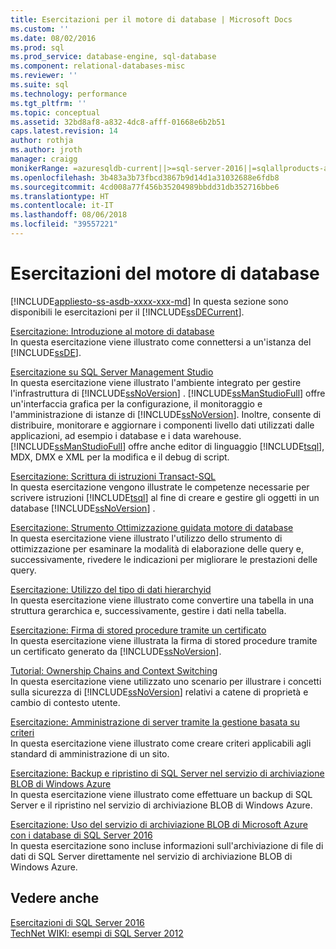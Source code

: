 ```yaml
---
title: Esercitazioni per il motore di database | Microsoft Docs
ms.custom: ''
ms.date: 08/02/2016
ms.prod: sql
ms.prod_service: database-engine, sql-database
ms.component: relational-databases-misc
ms.reviewer: ''
ms.suite: sql
ms.technology: performance
ms.tgt_pltfrm: ''
ms.topic: conceptual
ms.assetid: 32bd8af8-a832-4dc8-afff-01668e6b2b51
caps.latest.revision: 14
author: rothja
ms.author: jroth
manager: craigg
monikerRange: =azuresqldb-current||>=sql-server-2016||=sqlallproducts-allversions||>=sql-server-linux-2017
ms.openlocfilehash: 3b483a3b73fbcd3867b9d14d1a31032688e6fdb8
ms.sourcegitcommit: 4cd008a77f456b35204989bbdd31db352716bbe6
ms.translationtype: HT
ms.contentlocale: it-IT
ms.lasthandoff: 08/06/2018
ms.locfileid: "39557221"
---
```

# <a name="database-engine-tutorials"></a>Esercitazioni del motore di database
[!INCLUDE[appliesto-ss-asdb-xxxx-xxx-md](../includes/appliesto-ss-asdb-xxxx-xxx-md.md)]
In questa sezione sono disponibili le esercitazioni per il [!INCLUDE[ssDECurrent](../includes/ssdecurrent-md.md)].  
  
[Esercitazione: Introduzione al motore di database](../relational-databases/tutorial-getting-started-with-the-database-engine.md)  
In questa esercitazione viene illustrato come connettersi a un'istanza del [!INCLUDE[ssDE](../includes/ssde-md.md)].  
  
[Esercitazione su SQL Server Management Studio](../tools/sql-server-management-studio/tutorial-sql-server-management-studio.md)  
In questa esercitazione viene illustrato l'ambiente integrato per gestire l'infrastruttura di [!INCLUDE[ssNoVersion](../includes/ssnoversion-md.md)] . [!INCLUDE[ssManStudioFull](../includes/ssmanstudiofull-md.md)] offre un'interfaccia grafica per la configurazione, il monitoraggio e l'amministrazione di istanze di [!INCLUDE[ssNoVersion](../includes/ssnoversion-md.md)]. Inoltre, consente di distribuire, monitorare e aggiornare i componenti livello dati utilizzati dalle applicazioni, ad esempio i database e i data warehouse. [!INCLUDE[ssManStudioFull](../includes/ssmanstudiofull-md.md)] offre anche editor di linguaggio [!INCLUDE[tsql](../includes/tsql-md.md)], MDX, DMX e XML per la modifica e il debug di script.  
  
[Esercitazione: Scrittura di istruzioni Transact-SQL](../t-sql/tutorial-writing-transact-sql-statements.md)  
In questa esercitazione vengono illustrate le competenze necessarie per scrivere istruzioni [!INCLUDE[tsql](../includes/tsql-md.md)] al fine di creare e gestire gli oggetti in un database [!INCLUDE[ssNoVersion](../includes/ssnoversion-md.md)] .  
  
[Esercitazione: Strumento Ottimizzazione guidata motore di database](../tools/dta/tutorial-database-engine-tuning-advisor.md)  
In questa esercitazione viene illustrato l'utilizzo dello strumento di ottimizzazione per esaminare la modalità di elaborazione delle query e, successivamente, rivedere le indicazioni per migliorare le prestazioni delle query.  
  
[Esercitazione: Utilizzo del tipo di dati hierarchyid](../relational-databases/tables/tutorial-using-the-hierarchyid-data-type.md)  
In questa esercitazione viene illustrato come convertire una tabella in una struttura gerarchica e, successivamente, gestire i dati nella tabella.  
  
[Esercitazione: Firma di stored procedure tramite un certificato](../relational-databases/tutorial-signing-stored-procedures-with-a-certificate.md)  
In questa esercitazione viene illustrata la firma di stored procedure tramite un certificato generato da [!INCLUDE[ssNoVersion](../includes/ssnoversion-md.md)].  
  
[Tutorial: Ownership Chains and Context Switching](../relational-databases/tutorial-ownership-chains-and-context-switching.md)  
In questa esercitazione viene utilizzato uno scenario per illustrare i concetti sulla sicurezza di [!INCLUDE[ssNoVersion](../includes/ssnoversion-md.md)] relativi a catene di proprietà e cambio di contesto utente.  
  
[Esercitazione: Amministrazione di server tramite la gestione basata su criteri](../relational-databases/policy-based-management/tutorial-administering-servers-by-using-policy-based-management.md)  
In questa esercitazione viene illustrato come creare criteri applicabili agli standard di amministrazione di un sito.  
  
[Esercitazione: Backup e ripristino di SQL Server nel servizio di archiviazione BLOB di Windows Azure](~/relational-databases/tutorial-sql-server-backup-and-restore-to-azure-blob-storage-service.md)  
In questa esercitazione viene illustrato come effettuare un backup di SQL Server e il ripristino nel servizio di archiviazione BLOB di Windows Azure.  
  
[Esercitazione: Uso del servizio di archiviazione BLOB di Microsoft Azure con i database di SQL Server 2016 ](tutorial-use-azure-blob-storage-service-with-sql-server-2016.md)  
In questa esercitazione sono incluse informazioni sull'archiviazione di file di dati di SQL Server direttamente nel servizio di archiviazione BLOB di Windows Azure.  
  
## <a name="see-also"></a>Vedere anche  
[Esercitazioni di SQL Server 2016](../sql-server/tutorials-for-sql-server-2016.md)  
[TechNet WIKI: esempi di SQL Server 2012](http://go.microsoft.com/fwlink/?linkID=220734)  
  
  
  

